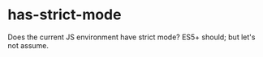 # has-strict-mode
Does the current JS environment have strict mode? ES5+ should; but let's not assume.
